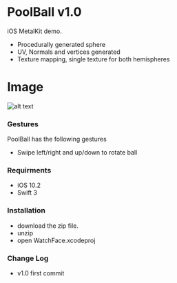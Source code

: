 # PoolBall v1.0

iOS MetalKit demo.

  - Procedurally generated sphere
  - UV, Normals and vertices generated
  - Texture mapping, single texture for both hemispheres

# Image

![alt text](http://www.tonymonckton.co.uk/github/poolball.png)

### Gestures
PoolBall has the following gestures
* Swipe left/right and up/down to rotate ball

### Requirments
* iOS 10.2
* Swift 3

### Installation

* download the zip file.
* unzip
* open WatchFace.xcodeproj

### Change Log
* v1.0 first commit
